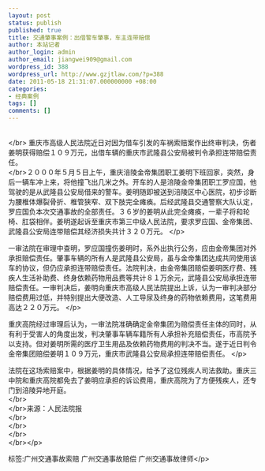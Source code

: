 ```yaml
---
layout: post
status: publish
published: true
title: 交通肇事案例：出借警车肇事，车主连带赔偿
author: 本站记者
author_login: admin
author_email: jiangwei909@gmail.com
wordpress_id: 388
wordpress_url: http://www.gzjtlaw.com/?p=388
date: 2011-05-18 21:31:07.000000000 +08:00
categories:
- 经典案例
tags: []
comments: []
---
```

<p><br><&#47;br> 重庆市高级人民法院近日对因为借车引发的车祸索赔案作出终审判决，伤者姜明获得赔偿１０９万元，出借车辆的重庆市武隆县公安局被判令承担连带赔偿责任。 <br><&#47;br>２０００年５月５日上午，重庆涪陵金帝集团职工姜明下班回家，突然，身后一辆车冲上来，将他撞飞出几米之外。开车的人是涪陵金帝集团职工罗应国，他驾驶的是从武隆县公安局借来的警车。姜明随即被送到涪陵区中心医院，初步诊断为腰椎体爆裂骨折、椎管狭窄、双下肢完全瘫痪。后经武隆县交通警察大队认定，罗应国负本次交通事故的全部责任。３６岁的姜明从此完全瘫痪，一辈子将和轮椅、肛袋相伴。姜明遂起诉至重庆市第三中级人民法院，要求罗应国、金帝集团、武隆县公安局连带赔偿其经济损失共计３２０万元。 <&#47;p><p>一审法院在审理中查明，罗应国撞伤姜明时，系外出执行公务，应由金帝集团对外承担赔偿责任。肇事车辆的所有人是武隆县公安局，虽与金帝集团达成共同使用该车的协议，但仍应承担连带赔偿责任。法院判决，由金帝集团赔偿姜明医疗费、残疾人生活补助费、终身依赖药物用品费等共计８１万余元，武隆县公安局承担连带赔偿责任。一审判决后，姜明向重庆市高级人民法院提出上诉，认为一审判决部分赔偿费用过低，并特别提出大便改造、人工导尿及终身的药物依赖费用，这笔费用高达２２０万元。 <&#47;p><p>重庆高院经过审理后认为，一审法院准确确定金帝集团为赔偿责任主体的同时，从有利于受害人的角度出发，判决肇事车辆车籍所有人承担补充赔偿责任，市高院予以支持。但对姜明所需的医疗卫生用品及依赖药物费用的判决不当。遂于近日判令金帝集团赔偿姜明１０９万元，重庆市武隆县公安局承担连带赔偿责任。 <&#47;p><p>法院在这场索赔案中，根据姜明的具体情况，给予了这位残疾人司法救助。重庆三中院和重庆高院都免去了姜明应承担的诉讼费用，重庆高院为了方便残疾人，还专门到涪陵异地开庭。 <br><&#47;br><br><&#47;br>来源：人民法院报 <br><&#47;br><br><&#47;br><br><&#47;br><br><&#47;br><&#47;p><br&#47;><p>标签:广州交通事故索赔 广州交通事故赔偿 广州交通事故律师<&#47;p>
